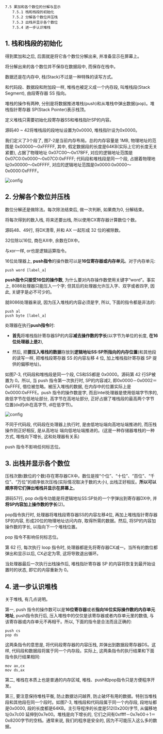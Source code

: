 ```
7.5 累加和各个数位的分解与显示 
　　7.5.1 栈和栈段的初始化 
　　7.5.2 分解各个数位并压栈 
　　7.5.3 出栈并显示各个数位 
　　7.5.4 进一步认识堆栈 
```

## 1. 栈和栈段的初始化

得到累加和之后, 后面就是将它各个数位分解出来, 并准备显示在屏幕上。

将分解出来的各个数位并不保存在数据段中, 而保存在栈中。

数据还是在内存中, 栈(Stack)不过是一种特殊的读写方式。

和代码段、数据段和附加段一样, 堆栈也被定义成一个内存段, 叫堆栈段(Stack Segment), 由段寄存器 SS 指向。

堆栈的操作有两种, 分别是将数据推进堆栈(push)和从堆栈中弹出数据(pop)。堆栈指针寄存器 SP(Stack Pointer)表示栈顶。

定义堆栈只需要初始化段寄存器SS和堆栈指针SP的内容。

源码40 ~ 42将堆栈段的段地址设置为0x0000, 堆栈指针设为0x0000。

我们定义了3个段了, 图7-2是当前内存布局。总的内存容量是 1MB, 物理地址的范围是 0x00000～0xFFFFF, 其中, 假定数据段的长度是64KB(实际上它的长度无关紧要), 占据了物理地址 0x07C00～0x17BFF, 对应的逻辑地址范围是0x07C0:0x0000～0x07C0:0xFFFF; 代码段和堆栈段是同一个段, 占据着物理地址0x00000～0x0FFFF, 对应的逻辑地址范围是0x0000:0x0000～0x0000:0xFFFF。

![config](images/1.png)

## 2. 分解各个数位并压栈

数位分解还是做除法。每次除法结束后, 做一次判断, 如果商为0, 分解结束。

将每次得到的数入栈, 将来还要出栈, 所以使用CX寄存器计算数位个数。

源码48、49行, 将DX清零, 并和 AX 一起形成 32 位的被除数。

32位除以16位, 商在AX中, 余数在DX中。

与xor一样, or也是逻辑运算指令。

16位处理器上, **push指令**的操作数可以是**16位寄存器或内存单元**。对于内存单元: 

```
push word [label_a]
```

**push指令只接受16位的操作数**, 为什么要对内存操作数使用关键字“word”。事实上, 8086处理器只能压入一个字; 但其后的处理器允许压入字、双字或者四字, 因此, 关键字是必不可少的。

就8086处理器来说, 因为压入堆栈的内容必须是字, 所以, 下面的指令都是非法的: 

```
push al
push byte [label_a]
```

处理器在执行**push指令**时: 

- **首先**将堆栈指针寄存器SP的内容**减去操作数的字长**(以字节为单位的长度, **在16位处理器上是2**), 

- 然后, 把**要压入堆栈的数据**存放到**逻辑地址SS:SP所指向的内存位置**(和其他段的读写一样, 把堆栈段寄存器 SS 的内容左移 4 位, 加上堆栈指针寄存器 SP 提供的偏移地址)。

如图7-3, 代码段和堆栈段是同一个段, CS和SS都是 0x0000。源码第 42 行SP被置为 0。所以, 当 push 指令第一次执行时, SP的内容减2, 即0x0000－0x0002＝0xFFFE, 借位被忽略。被压入堆栈的数据, 在内存中的位置实际上是 0x0000:0xFFFE。push 指令的操作数是字, 而且Intel处理器是使用低端字节序的, 故低字节在低地址部分, 高字节在高地址部分, 正好占据了堆栈段的最高两个字节位置(dx的dh在高字节, dl在低字节)。

![config](images/2.png)

不同于代码段, 代码段在处理器上执行时, 是由低地址端向高地址端推进的, 而压栈操作则正好相反, 是从高地址
端向低地址端推进的。(这是一种存储器堆栈的一种方式, 堆栈向下增长, 这和处理器有关系)

push 指令不影响任何标志位。

## 3. 出栈并显示各个数位

压栈次数(数位的个数)存在寄存器CX中。数位是按“个位”、“十位”、“百位”、“千位”、“万位”的顺序依次压栈(实际情况取决于数的大小), 出栈正好相反。**所以可以顺序将它们弹出堆栈并显示在屏幕上**。

源码57行, pop dx指令功能是将逻辑地址SS:SP处的一个字弹出到寄存器DX中, 并**将SP内容加上操作数的字长**(2)。

pop指令执行时, 处理器将堆栈段寄存器SS的内容左移4位, 再加上堆栈指针寄存器SP的内容, 形成20位的物理地址访问内存, 取得所需的数据。然后, 将SP的内容加操作数的字长, 以指向下一个堆栈位置。

pop 指令不影响任何标志位。

第 62 行, 每次执行 loop 指令时, 处理器都是先将寄存器CX减一。当所有的数位都弹出和显示以后, CX必定为零, 这将导致退出循环。

当处理器最后一次执行出栈操作后, 堆栈指针寄存器 SP 的内容将恢复到最开始设置时的状态, 即它的内容重新为 0。

## 4. 进一步认识堆栈

关于堆栈, 有几点说明。

第一, push 指令的操作数可以是**16位寄存器**或者**指向16位实际操作数的内存单元地址**, push指令执行后, 压入堆栈中的仅仅是该寄存器或者内存单元里的数值, 与该寄存器或内存单元不再相干。所以, 下面的指令是合法而且正确的: 

```
push cs
pop ds
```

这两条指令的意思是, 将代码段寄存器的内容压栈, 并弹出到数据段寄存器DS。这样, 代码段和数据段将属于同一个内存段。实际上, 这两条指令的执行结果和下面指令执行结果相同: 

```
mov ax,cx
mov ds,ax
```

第二, 堆栈在本质上也是普通的内存区域, 堆栈、push和pop指令只是方便程序开发。

第三, 要注意保持堆栈平衡, 防止数据访问越界, 防止破坏有用的数据。特别当堆栈段和其他段在同一个段时。如图7-3, 堆栈段和代码段属于同一个内存段, 段地址都是0x0000, 段的长度都是64KB。主引导程序的长度是512(0x200)字节, 从偏移地址0x7c00 延伸到0x7e00。堆栈是向下增长的, 它们之间有0xffff－0x7e00＋1＝0x8200字节的空档。通常来说, 我们的程序是安全的, 因为不可能压入这么多的数据。